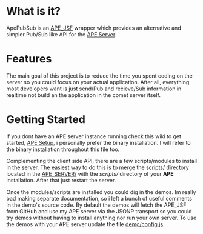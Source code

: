 What is it?
=====================

ApePubSub is an [APE_JSF](https://github.com/APE-Project/APE_JSF) wrapper which provides an alternative and simpler  Pub/Sub like API for the [APE Server](https://github.com/APE-Project/APE_Server).

Features
=====================

The main goal of this project is to reduce the time you spent coding on the server so you could focus on your actual application. After all, everything most developers want is just send/Pub and recieve/Sub information in realtime not build an the application in the comet server itself.


Getting Started
=====================

If you dont have an APE server instance running check this wiki to get started, [APE Setup](http://www.ape-project.org/wiki/index.php/Setup_1.0), i personally prefer the binary installation. I will refer to the binary installation throughout this file too.

Complementing the client side API, there are a few scripts/modules to install in the server. The easiest way to do this is to merge the [scripts/](https://github.com/ptejada/ApePubSub/tree/master/APE_SERVER/) directory located in the [APE_SERVER/](https://github.com/ptejada/ApePubSub/tree/master/APE_SERVER) with the *scripts/* directory of your **APE** installation. After that just restart the server.

Once the modules/scripts are installed you could dig in the demos. Im really bad making separate documentation, so i left a bunch of useful comments in the demo's source code. By default the demos will fetch the APE_JSF from GitHub and use my APE server via the JSONP transport so you could try demos without having to install anything nor run your own server. To use the demos with your APE server update the file [demo/config.js](https://github.com/ptejada/ApePubSub/tree/master/demo/config.js).
